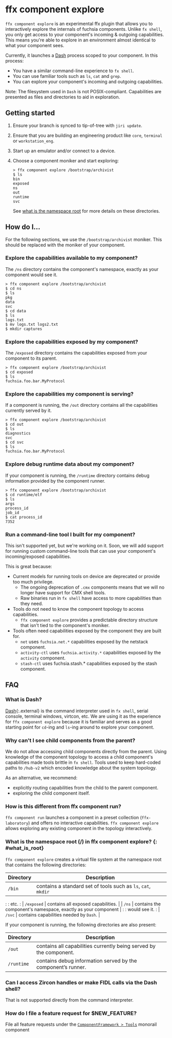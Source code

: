 # ffx component explore

`ffx component explore` is an experimental ffx plugin that allows you to
interactively explore the internals of fuchsia components. Unlike `fx shell`,
you only get access to your component's incoming & outgoing capabilities. This
means you're able to explore in an environment almost identical to what your
component sees.

Currently, it launches a [Dash](#what_is_dash) process scoped to your component.
In this process:

+   You have a similar command-line experience to `fx shell`.
+   You can use familiar tools such as `ls`, `cat` and `grep`.
+   You can explore your component's incoming and outgoing capabilities.

Note: The filesystem used in `Dash` is not POSIX-compliant. Capabilities are
presented as files and directories to aid in exploration.

## Getting started

1.  Ensure your branch is synced to tip-of-tree with `jiri update`.

1.  Ensure that you are building an engineering product like `core`, `terminal`
    or `workstation_eng`.

1.  Start up an emulator and/or connect to a device.

1.  Choose a component moniker and start exploring:

    ```none
    > ffx component explore /bootstrap/archivist
    $ ls
    bin
    exposed
    ns
    out
    runtime
    svc
    ```

    See [what is the namespace root](#what_is_root) for more details on these
    directories.

## How do I...

For the following sections, we use the `/bootstrap/archivist` moniker. This
should be replaced with the moniker of your component.

### Explore the capabilities available to my component?

The `/ns` directory contains the component's namespace, exactly as your
component would see it.

```none
> ffx component explore /bootstrap/archivist
$ cd ns
$ ls
pkg
data
svc
$ cd data
$ ls
logs.txt
$ mv logs.txt logs2.txt
$ mkdir captures
```

### Explore the capabilities exposed by my component?

The `/exposed` directory contains the capabilities exposed from your component
to its parent.

```none
> ffx component explore /bootstrap/archivist
$ cd exposed
$ ls
fuchsia.foo.bar.MyProtocol
```

### Explore the capabilities my component is serving?

If a component is running, the `/out` directory contains all the capabilities
currently served by it.

```none
> ffx component explore /bootstrap/archivist
$ cd out
$ ls
diagnostics
svc
$ cd svc
$ ls
fuchsia.foo.bar.MyProtocol
```

### Explore debug runtime data about my component?

If your component is running, the `/runtime` directory contains debug
information provided by the component runner.

```none
> ffx component explore /bootstrap/archivist
$ cd runtime/elf
$ ls
args
process_id
job_id
$ cat process_id
7352
```

### Run a command-line tool I built for my component?

This isn't supported yet, but we're working on it. Soon, we will add support for
running custom command-line tools that can use your component's incoming/exposed
capabilities.

This is great because:

+   Current models for running tools on device are deprecated or provide too
    much privilege.
    +   The ongoing deprecation of `.cmx` components means that we will no
        longer have support for CMX shell tools.
    +   Raw binaries run in `fx shell` have access to more capabilities than
        they need.
+   Tools do not need to know the component topology to access capabilities.
    +   `ffx component explore` provides a predictable directory structure that
        isn't tied to the component's moniker.
+   Tools often need capabilities exposed by the component they are built for.
    +   `net` uses `fuchsia.net.*` capabilities exposed by the netstack
        component.
    +   `activity-ctl` uses `fuchsia.activity.*` capabilities exposed by the
        `activity` component.
    +   `stash-ctl` uses fuchsia.stash.* capabilities exposed by the stash
        component.

## FAQ

### What is Dash?

[Dash]{:.external} is the command interpreter used in `fx shell`, serial
console, terminal windows, virtcon, etc. We are using it as the experience for
`ffx component explore` because it is familiar and serves as a good starting
point for `cd`-ing and `ls`-ing around to explore your component.

### Why can't I see child components from the parent?

We do not allow accessing child components directly from the parent. Using
knowledge of the component topology to access a child component's capabilities
made tools brittle in `fx shell`. Tools used to keep hard-coded paths to
`/hub-v2` which encoded knowledge about the system topology.

As an alternative, we recommend:

+   explicitly routing capabilities from the child to the parent component.
+   exploring the child component itself.

### How is this different from ffx component run?

`ffx component run` launches a component in a preset collection
(`ffx-laboratory`) and offers no interactive capabilities. `ffx component
explore` allows exploring any existing component in the topology interactively.

### What is the namespace root (/) in ffx component explore? {: #what_is_root}

`ffx component explore` creates a virtual file system at the namespace root that
contains the following directories:

| Directory  | Description                                                   |
| ---------- | ------------------------------------------------------------- |
| `/bin`     | contains a standard set of tools such as `ls`, `cat`, `mkdir` |
:            : etc.                                                          :
| `/exposed` | contains all exposed capabilities.                            |
| `/ns`      | contains the component's namespace, exactly as your component |
:            : would see it.                                                 :
| `/svc`     | contains capabilities needed by `Dash`.                       |

If your component is running, the following directories are also present:

Directory  | Description
---------- | ------------------------------------------------------------------
`/out`     | contains all capabilities currently being served by the component.
`/runtime` | contains debug information served by the component’s runner.

### Can I access Zircon handles or make FIDL calls via the Dash shell?

That is not supported directly from the command interpreter.

### How do I file a feature request for $NEW_FEATURE?

File all feature requests under the
[`ComponentFramework > Tools`][cf-tools-monorail] monorail component

[Dash]: https://manpages.debian.org/testing/dash/dash.1.html
[cf-tools-monorail]: https://bugs.fuchsia.dev/p/fuchsia/issues/entry?template=ComponentFramework&components=ComponentFramework%3ETools

